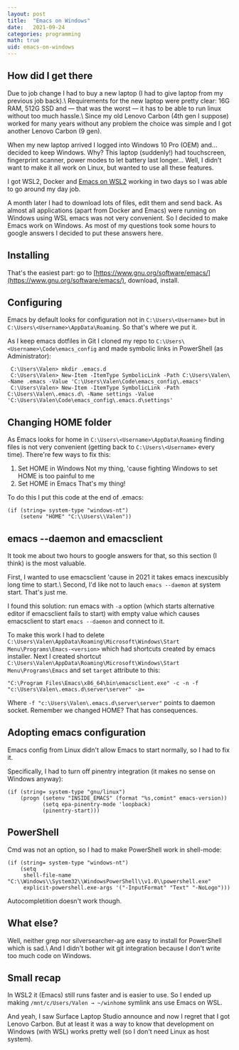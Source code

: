 ```yaml
---
layout: post
title:  "Emacs on Windows"
date:   2021-09-24
categories: programming
math: true
uid: emacs-on-windows
---
```


## How did I get there
Due to job change I had to buy a new laptop (I had to give laptop from my previous job back).\\
Requirements for the new laptop were pretty clear: 16G RAM, 512G SSD and — that was the worst — it has to be able to run linux without too much hassle.\\
Since my old Lenovo Carbon (4th gen I suppose) worked for many years without any problem the choice was simple and I got another Lenovo Carbon (9 gen).

When my new laptop arrived I logged into Windows 10 Pro (OEM) and... decided to keep Windows. Why? This laptop (suddenly!) had touchscreen, fingerprint scanner, power modes to let battery last longer... Well, I didn't want to make it all work on Linux, but wanted to use all these features.

I got WSL2, Docker and [Emacs on WSL2](https://emacsredux.com/blog/2020/09/23/using-emacs-on-windows-with-wsl2/) working in two days so I was able to go around my day job.

A month later I had to download lots of files, edit them and send back. As almost all applications (apart from Docker and Emacs) were running on Windows using WSL emacs was not very convenient. So I decided to make Emacs work on Windows. As most of my questions took some hours to google answers I decided to put these answers here.

## Installing
That's the easiest part: go to [https://www.gnu.org/software/emacs/](https://www.gnu.org/software/emacs/), download, install.

## Configuring
Emacs by default looks for configuration not in `C:\Users\<Username>` but in `C:\Users\<Username>\AppData\Roaming`. So that's where we put it.

As I keep emacs dotfiles in Git I cloned my repo to `C:\Users\<Username>\Code\emacs_config` and made symbolic links in PowerShell (as Administrator):
```
 C:\Users\Valen> mkdir .emacs.d
 C:\Users\Valen> New-Item -ItemType SymbolicLink -Path C:\Users\Valen\ -Name .emacs -Value 'C:\Users\Valen\Code\emacs_config\.emacs'
 C:\Users\Valen> New-Item -ItemType SymbolicLink -Path C:\Users\Valen\.emacs.d\ -Name settings -Value 'C:\Users\Valen\Code\emacs_config\.emacs.d\settings'
```

## Changing HOME folder
As Emacs looks for home in `C:\Users\<Username>\AppData\Roaming` finding files is not very convenient (getting back to `C:\Users\<Username>` every time). There're few ways to fix this:
1. Set HOME in Windows
   Not my thing, 'cause fighting Windows to set HOME is too painful to me
2. Set HOME in Emacs
   That's my thing!

To do this I put this code at the end of .emacs:
```elisp
(if (string= system-type "windows-nt")
    (setenv "HOME" "C:\\Users\\Valen"))
```

## emacs --daemon and emacsclient
It took me about two hours to google answers for that, so this section (I think) is the most valuable.

First, I wanted to use emacsclient 'cause in 2021 it takes emacs inexcusibly long time to start.\\
Second, I'd like not to lauch `emacs --daemon` at system start. That's just me.

I found this solution: run emacs with `-a` option (which starts alternative editor if emacsclient fails to start) with empty value which causes emacsclient to start `emacs --daemon` and connect to it.

To make this work I had to delete `C:\Users\Valen\AppData\Roaming\Microsoft\Windows\Start Menu\Programs\Emacs-<version>` which had shortcuts created by emacs installer.
Next I created shortcut `C:\Users\Valen\AppData\Roaming\Microsoft\Windows\Start Menu\Programs\Emacs` and set `target` attribute to this:
```
"C:\Program Files\Emacs\x86_64\bin\emacsclient.exe" -c -n -f "c:\Users\Valen\.emacs.d\server\server" -a=
```
Where `-f "c:\Users\Valen\.emacs.d\server\server"` points to daemon socket. Remember we changed HOME? That has consequences.

## Adopting emacs configuration
Emacs config from Linux didn't allow Emacs to start normally, so I had to fix it.

Specifically, I had to turn off pinentry integration (it makes no sense on Windows anyway):
```elisp
(if (string= system-type "gnu/linux")
    (progn (setenv "INSIDE_EMACS" (format "%s,comint" emacs-version))
           (setq epa-pinentry-mode 'loopback)
           (pinentry-start)))
```

## PowerShell
Cmd was not an option, so I had to make PowerShell work in shell-mode:
```elisp
(if (string= system-type "windows-nt")
    (setq
     shell-file-name "C:\\Windows\\System32\\WindowsPowerShell\\v1.0\\powershell.exe"
     explicit-powershell.exe-args '("-InputFormat" "Text" "-NoLogo")))
```

Autocompletition doesn't work though.

## What else?
Well, neither grep nor silversearcher-ag are easy to install for PowerShell which is sad.\\
And I didn't bother wit git integration because I don't write too much code on Windows.

## Small recap
In WSL2 it (Emacs) still runs faster and is easier to use. So I ended up making `/mnt/c/Users/Valen → ~/winhome` symlink ans use Emacs on WSL.

And yeah, I saw Surface Laptop Studio announce and now I regret that I got Lenovo Carbon. But at least it was a way to know that development on Windows (with WSL) works pretty well (so I don't need Linux as host system).
